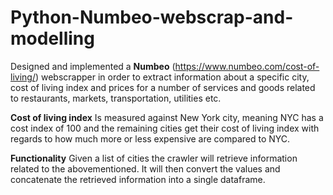 # Python-Numbeo-webscrap-and-modelling

Designed and implemented a __Numbeo__ (https://www.numbeo.com/cost-of-living/) webscrapper in order to extract information about a specific city, cost of living index and prices for a number of services and goods related to restaurants, markets, transportation, utilities etc.

__Cost of living index__ 
Is measured against New York city, meaning NYC has a cost index of 100 and the remaining cities get their cost of living index with regards to how much more or less expensive are compared to NYC.


__Functionality__
Given a list of cities the crawler will retrieve information related to the abovementioned. It will then convert the values and concatenate the retrieved information into a single dataframe.
